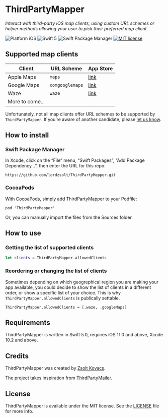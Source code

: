 # ThirdPartyMapper

_Interact with third-party iOS map clients, using custom URL schemes or helper methods allowing your user to pick their preferred map client._

![Platform iOS](https://img.shields.io/badge/platform-iOS-blue.svg)
![Swift 5](https://img.shields.io/badge/Swift-5-blue.svg)
![Swift Package Manager](https://img.shields.io/badge/support-Swift_Package_Manager-orange.svg)
[![MIT license](http://img.shields.io/badge/license-MIT-blue.svg)](https://github.com/lordzsolt/ThirdPartyMapper/raw/master/LICENSE)


## Supported map clients

Client             | URL Scheme      | App Store
------------------ | --------------- | ---------
Apple Maps         | `maps`          | [link](https://apps.apple.com/app/id915056765)
Google Maps        | `comgooglemaps` | [link](https://apps.apple.com/app/id585027354)
Waze               | `waze`          | [link](https://apps.apple.com/app/id323229106)
More to come...    |                 | 

Unfortunately, not all map clients offer URL schemes to be supported by `ThirdPartyMapper`. If you’re aware of another candidate, please [let us know](https://github.com/lordzsolt/ThirdPartyMapper/issues).


## How to install

### Swift Package Manager

In Xcode, click on the “File” menu, “Swift Packages”, “Add Package Dependency…”, then enter the URL for this repo: 

```
https://github.com/lordzsolt/ThirdPartyMapper.git
```

### CocoaPods

With [CocoaPods](https://cocoapods.org), simply add ThirdPartyMapper to your Podfile:

```
pod 'ThirdPartyMapper'
```

Or, you can manually import the files from the Sources folder.


## How to use

### Getting the list of supported clients

``` swift
let clients = ThirdPartyMapper.allowedClients
```

### Reordering or changing the list of clients

Sometimes depending on which geogrephical region you are making your app available, you could decide to show the list of clients in a different order, or show a specific list of your choice. This is why `ThirdPartyMapper.allowedClients` is publically settable.

```
ThirdPartyMapper.allowedClients = [.waze, .googleMaps]
```

## Requirements

ThirdPartyMapper is written in Swift 5.0, requires iOS 11.0 and above, Xcode 10.2 and above.


## Credits

ThirdPartyMapper was created by [Zsolt Kovacs](https://iosmith.com/).

The project takes inspiration from [ThirdPartyMailer](https://github.com/vtourraine/ThirdPartyMailer).


## License

ThirdPartyMapper is available under the MIT license. See the [LICENSE](./LICENSE) file for more info.
